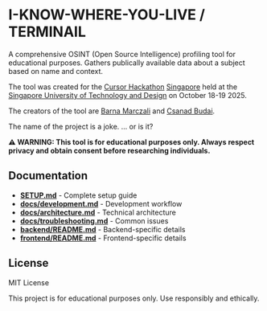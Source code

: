#  I-KNOW-WHERE-YOU-LIVE / TERMINAIL

A comprehensive OSINT (Open Source Intelligence) profiling tool for educational purposes. Gathers publically available data about a subject based on name and context.

The tool was created for the [Cursor Hackathon](https://cursor.com/community) [Singapore](https://www.straitstimes.com/tech/programmers-assemble-400-compete-in-24-hour-hackathon-by-ai-firms-like-cursor-openai) held at the [Singapore University of Technology and Design](https://www.sutd.edu.sg/) on October 18-19 2025.

The creators of the tool are [Barna Marczali](https://github.com/barnamarczali) and [Csanad Budai](https://github.com/budaic).

The name of the project is a joke. ... or is it?

**⚠️ WARNING: This tool is for educational purposes only. Always respect privacy and obtain consent before researching individuals.**

## Documentation

- **[SETUP.md](SETUP.md)** - Complete setup guide
- **[docs/development.md](docs/development.md)** - Development workflow
- **[docs/architecture.md](docs/architecture.md)** - Technical architecture
- **[docs/troubleshooting.md](docs/troubleshooting.md)** - Common issues
- **[backend/README.md](backend/README.md)** - Backend-specific details
- **[frontend/README.md](frontend/README.md)** - Frontend-specific details

## License

MIT License

This project is for educational purposes only. Use responsibly and ethically.